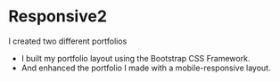 # Responsive2
I created two different portfolios
* I built my portfolio layout using the Bootstrap CSS Framework.
* And enhanced the portfolio I made  with a mobile-responsive layout.
